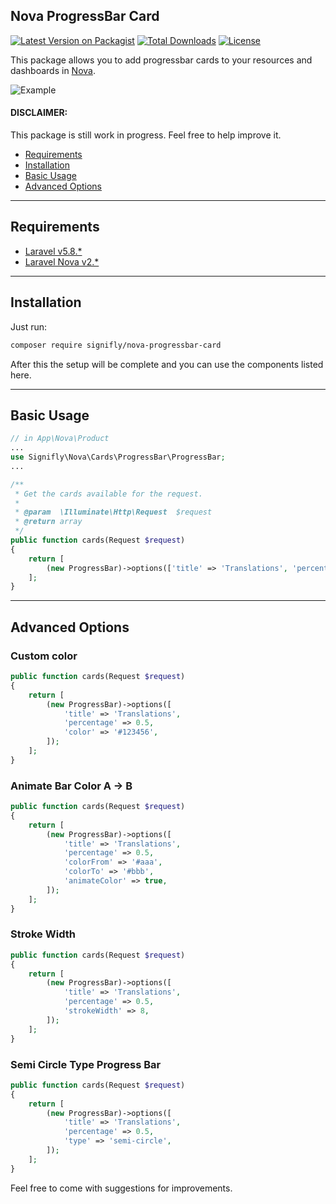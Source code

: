 ## Nova ProgressBar Card
[![Latest Version on Packagist](https://img.shields.io/packagist/v/signifly/nova-progressbar-card.svg?style=flat-square)](https://packagist.org/packages/signifly/nova-progressbar-card)
[![Total Downloads](https://img.shields.io/packagist/dt/signifly/nova-progressbar-card.svg?style=flat-square)](https://packagist.org/packages/signifly/nova-progressbar-card)
[![License](https://poser.pugx.org/signifly/nova-progressbar-card/license)](https://packagist.org/packages/signifly/nova-progressbar-card)

This package allows you to add progressbar cards to your resources and dashboards in [Nova](https://nova.laravel.com).

<img src="https://github.com/signifly/nova-progressbar-card/blob/master/screenshot.png" alt="Example">

#### DISCLAIMER: 
This package is still work in progress. Feel free to help improve it.


* [Requirements](#requirements)
* [Installation](#installation)
* [Basic Usage](#basic-usage)
* [Advanced Options](#advanced-options)

___
## Requirements
* [Laravel v5.8.*](https://laravel.com/docs/5.8)
* [Laravel Nova v2.*](https://nova.laravel.com/docs/2.0/)

___
## Installation
Just run:  
```bash
composer require signifly/nova-progressbar-card
```
After this the setup will be complete and you can use the components listed here.

___
## Basic Usage
```php
// in App\Nova\Product
...
use Signifly\Nova\Cards\ProgressBar\ProgressBar;
...

/**
 * Get the cards available for the request.
 *
 * @param  \Illuminate\Http\Request  $request
 * @return array
 */
public function cards(Request $request)
{
    return [
        (new ProgressBar)->options(['title' => 'Translations', 'percentage' => 0.5]);
    ];
}

```

___ 
## Advanced Options

### Custom color
```php
public function cards(Request $request)
{
    return [
        (new ProgressBar)->options([
            'title' => 'Translations',
            'percentage' => 0.5,
            'color' => '#123456',
        ]);
    ];
}
```

### Animate Bar Color A -> B
```php
public function cards(Request $request)
{
    return [
        (new ProgressBar)->options([
            'title' => 'Translations',
            'percentage' => 0.5,
            'colorFrom' => '#aaa',
            'colorTo' => '#bbb',
            'animateColor' => true,
        ]);
    ];
}
```

### Stroke Width
```php
public function cards(Request $request)
{
    return [
        (new ProgressBar)->options([
            'title' => 'Translations',
            'percentage' => 0.5,
            'strokeWidth' => 8,
        ]);
    ];
}
```

### Semi Circle Type Progress Bar
```php
public function cards(Request $request)
{
    return [
        (new ProgressBar)->options([
            'title' => 'Translations',
            'percentage' => 0.5,
            'type' => 'semi-circle',
        ]);
    ];
}
```

Feel free to come with suggestions for improvements.
